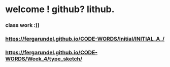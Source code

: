 # welcome ! github? lithub.
 
### class work :))
### https://fergarundel.github.io/CODE-WORDS/Initial/INITIAL_A_/
### https://fergarundel.github.io/CODE-WORDS/Week_4/type_sketch/
